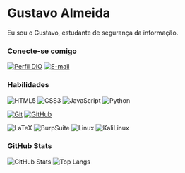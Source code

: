 # Gustavo Almeida

Eu sou o Gustavo, estudante de segurança da informação.

### Conecte-se comigo

[![Perfil DIO](https://img.shields.io/badge/-Meu%20Perfil%20na%20DIO-30A3DC?style=for-the-badge)](https://web.dio.me/users/gustavo_alnicacio09211)
[![E-mail](https://img.shields.io/badge/-Email-000?style=for-the-badge&logo=microsoft-outlook&logoColor=E94D5F)](mailto:gustavo.alnicacio09211@gmail.com)

### Habilidades

![HTML5](https://img.shields.io/badge/HTML-000?style=for-the-badge&logo=html5&logoColor=30A3DC)
![CSS3](https://img.shields.io/badge/CSS3-000?style=for-the-badge&logo=css3&logoColor=E94D5F)
![JavaScript](https://img.shields.io/badge/JavaScript-000?style=for-the-badge&logo=javascript&logoColor=30A3DC)
![Python](https://img.shields.io/badge/Python-000?style=for-the-badge&logo=python&logoColor=30A3DC)

[![Git](https://img.shields.io/badge/Git-000?style=for-the-badge&logo=git&logoColor=E94D5F)](https://git-scm.com/doc)
[![GitHub](https://img.shields.io/badge/GitHub-000?style=for-the-badge&logo=github&logoColor=30A3DC)](https://docs.github.com/)

![LaTeX](https://img.shields.io/badge/Latex-000?style=for-the-badge&logo=latex&logoColor=30A3DC)
![BurpSuite](https://img.shields.io/badge/BurpSuite-000?style=for-the-badge&logo=burpsuite&logoColor=30A3DC)
![Linux](https://img.shields.io/badge/Linux-000?style=for-the-badge&logo=linux&logoColor=30A3DC)
![KaliLinux](https://img.shields.io/badge/KaliLinux-000?style=for-the-badge&logo=kalilinux&logoColor=30A3DC)

### GitHub Stats

![GitHub Stats](https://github-readme-stats.vercel.app/api?username=Finkeel&theme=transparent&bg_color=000&border_color=30A3DC&show_icons=true&icon_color=30A3DC&title_color=E94D5F&text_color=FFF)
![Top Langs](https://github-readme-stats-git-masterrstaa-rickstaa.vercel.app/api/top-langs/?username=Finkeel&layout=compact&bg_color=000&border_color=30A3DC&title_color=E94D5F&text_color=FFF)
